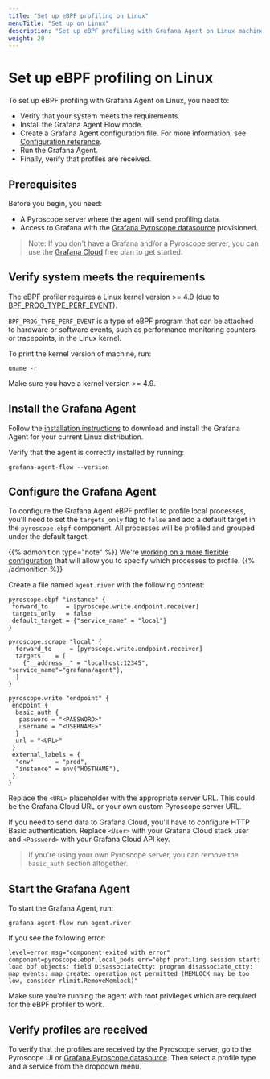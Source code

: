 ```yaml
---
title: "Set up eBPF profiling on Linux"
menuTitle: "Set up on Linux"
description: "Set up eBPF profiling with Grafana Agent on Linux machines."
weight: 20
---
```


# Set up eBPF profiling on Linux

To set up eBPF profiling with Grafana Agent on Linux, you need to:

- Verify that your system meets the requirements.
- Install the Grafana Agent Flow mode.
- Create a Grafana Agent configuration file. For more information, see [Configuration reference][config-reference].
- Run the Grafana Agent.
- Finally, verify that profiles are received.

## Prerequisites

Before you begin, you need:

- A Pyroscope server where the agent will send profiling data.
- Access to Grafana with the [Grafana Pyroscope datasource][pyroscope-ds] provisioned.

> Note: If you don't have a Grafana and/or a Pyroscope server, you can use the [Grafana Cloud][gcloud] free plan to get started.

## Verify system meets the requirements

The eBPF profiler requires a Linux kernel version >= 4.9 (due to [BPF_PROG_TYPE_PERF_EVENT](https://lkml.org/lkml/2016/9/1/831)).

`BPF_PROG_TYPE_PERF_EVENT` is a type of eBPF program that can be attached to hardware or software events, such as performance monitoring counters or tracepoints, in the Linux kernel.

To print the kernel version of machine, run:

```shell
uname -r
```

Make sure you have a kernel version >= 4.9.

## Install the Grafana Agent

Follow the [installation instructions][agent-install] to download and install the Grafana Agent for your current Linux distribution.

Verify that the agent is correctly installed by running:

```shell
grafana-agent-flow --version
```

## Configure the Grafana Agent

To configure the Grafana Agent eBPF profiler to profile local processes, you'll need to set the `targets_only` flag to `false` and add a default target in the `pyroscope.ebpf` component.
All processes will be profiled and grouped under the default target.

{{% admonition type="note" %}}
We're [working on a more flexible configuration](https://github.com/grafana/agent/pull/5858) that will allow you to specify which processes to profile.
{{% /admonition %}}

Create a file named `agent.river` with the following content:

```river
pyroscope.ebpf "instance" {
 forward_to     = [pyroscope.write.endpoint.receiver]
 targets_only   = false
 default_target = {"service_name" = "local"}
}

pyroscope.scrape "local" {
  forward_to     = [pyroscope.write.endpoint.receiver]
  targets    = [
    {"__address__" = "localhost:12345", "service_name"="grafana/agent"},
  ]
}

pyroscope.write "endpoint" {
 endpoint {
  basic_auth {
   password = "<PASSWORD>"
   username = "<USERNAME>"
  }
  url = "<URL>"
 }
 external_labels = {
  "env"      = "prod",
  "instance" = env("HOSTNAME"),
 }
}
```

Replace the `<URL>` placeholder with the appropriate server URL. This could be the Grafana Cloud URL or your own custom Pyroscope server URL.

If you need to send data to Grafana Cloud, you'll have to configure HTTP Basic authentication. Replace `<User>` with your Grafana Cloud stack user and `<Password>` with your Grafana Cloud API key.

> If you're using your own Pyroscope server, you can remove the `basic_auth` section altogether.

## Start the Grafana Agent

To start the Grafana Agent, run:

```shell
grafana-agent-flow run agent.river
```

If you see the following error:

```shell
level=error msg="component exited with error" component=pyroscope.ebpf.local_pods err="ebpf profiling session start: load bpf objects: field DisassociateCtty: program disassociate_ctty: map events: map create: operation not permitted (MEMLOCK may be too low, consider rlimit.RemoveMemlock)"
```

Make sure you're running the agent with root privileges which are required for the eBPF profiler to work.

## Verify profiles are received

To verify that the profiles are received by the Pyroscope server, go to the Pyroscope UI or [Grafana Pyroscope datasource][pyroscope-ds]. Then select a profile type and a service from the dropdown menu.

[agent-install]: /docs/agent/latest/flow/setup/install/linux/
[pyroscope-ds]: /docs/grafana/latest/datasources/grafana-pyroscope/
[config-reference]: ../configuration/
[gcloud]: /products/cloud/
